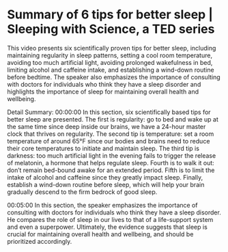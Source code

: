 # Summary of 6 tips for better sleep | Sleeping with Science, a TED series

This video presents six scientifically proven tips for better sleep, including maintaining regularity in sleep patterns, setting a cool room temperature, avoiding too much artificial light, avoiding prolonged wakefulness in bed, limiting alcohol and caffeine intake, and establishing a wind-down routine before bedtime. The speaker also emphasizes the importance of consulting with doctors for individuals who think they have a sleep disorder and highlights the importance of sleep for maintaining overall health and wellbeing.

Detail Summary: 
00:00:00
In this section, six scientifically based tips for better sleep are presented. The first is regularity: go to bed and wake up at the same time since deep inside our brains, we have a 24-hour master clock that thrives on regularity. The second tip is temperature: set a room temperature of around 65°F since our bodies and brains need to reduce their core temperatures to initiate and maintain sleep. The third tip is darkness: too much artificial light in the evening fails to trigger the release of melatonin, a hormone that helps regulate sleep. Fourth is to walk it out: don’t remain bed-bound awake for an extended period. Fifth is to limit the intake of alcohol and caffeine since they greatly impact sleep. Finally, establish a wind-down routine before sleep, which will help your brain gradually descend to the firm bedrock of good sleep.

00:05:00
In this section, the speaker emphasizes the importance of consulting with doctors for individuals who think they have a sleep disorder. He compares the role of sleep in our lives to that of a life-support system and even a superpower. Ultimately, the evidence suggests that sleep is crucial for maintaining overall health and wellbeing, and should be prioritized accordingly.

